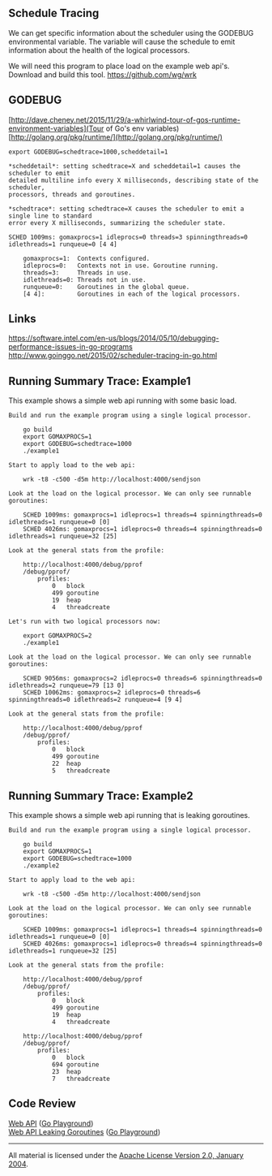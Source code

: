## Schedule Tracing

We can get specific information about the scheduler using the GODEBUG environmental variable. The variable will cause the schedule to emit information about the health of the logical processors.

We will need this program to place load on the example web api's. Download and build this tool.
	https://github.com/wg/wrk

## GODEBUG

[http://dave.cheney.net/2015/11/29/a-whirlwind-tour-of-gos-runtime-environment-variables](Tour of Go's env variables)  
[http://golang.org/pkg/runtime/](http://golang.org/pkg/runtime/)

	export GODEBUG=schedtrace=1000,scheddetail=1

	*scheddetail*: setting schedtrace=X and scheddetail=1 causes the scheduler to emit
	detailed multiline info every X milliseconds, describing state of the scheduler,
	processors, threads and goroutines.

	*schedtrace*: setting schedtrace=X causes the scheduler to emit a single line to standard
	error every X milliseconds, summarizing the scheduler state.

	SCHED 1009ms: gomaxprocs=1 idleprocs=0 threads=3 spinningthreads=0 idlethreads=1 runqueue=0 [4 4]

		gomaxprocs=1:  Contexts configured.
		idleprocs=0:   Contexts not in use. Goroutine running.
		threads=3:     Threads in use.
		idlethreads=0: Threads not in use.
		runqueue=0:    Goroutines in the global queue.
		[4 4]:         Goroutines in each of the logical processors.

## Links

https://software.intel.com/en-us/blogs/2014/05/10/debugging-performance-issues-in-go-programs  
http://www.goinggo.net/2015/02/scheduler-tracing-in-go.html

## Running Summary Trace: Example1

This example shows a simple web api running with some basic load.

	Build and run the example program using a single logical processor.

		go build
		export GOMAXPROCS=1
		export GODEBUG=schedtrace=1000
		./example1

	Start to apply load to the web api:
	
		wrk -t8 -c500 -d5m http://localhost:4000/sendjson

	Look at the load on the logical processor. We can only see runnable goroutines:

		SCHED 1009ms: gomaxprocs=1 idleprocs=1 threads=4 spinningthreads=0 idlethreads=1 runqueue=0 [0]
		SCHED 4026ms: gomaxprocs=1 idleprocs=0 threads=4 spinningthreads=0 idlethreads=1 runqueue=32 [25]

	Look at the general stats from the profile:

		http://localhost:4000/debug/pprof
		/debug/pprof/
			profiles:
				0	block
				499	goroutine
				19	heap
				4	threadcreate

	Let's run with two logical processors now:

		export GOMAXPROCS=2
		./example1

	Look at the load on the logical processor. We can only see runnable goroutines:

		SCHED 9056ms: gomaxprocs=2 idleprocs=0 threads=6 spinningthreads=0 idlethreads=2 runqueue=79 [13 0]
		SCHED 10062ms: gomaxprocs=2 idleprocs=0 threads=6 spinningthreads=0 idlethreads=2 runqueue=4 [9 4]

	Look at the general stats from the profile:
	
		http://localhost:4000/debug/pprof
		/debug/pprof/
			profiles:
				0	block
				499	goroutine
				22	heap
				5	threadcreate

## Running Summary Trace: Example2

This example shows a simple web api running that is leaking goroutines.

	Build and run the example program using a single logical processor.

		go build
		export GOMAXPROCS=1
		export GODEBUG=schedtrace=1000
		./example2

	Start to apply load to the web api:
	
		wrk -t8 -c500 -d5m http://localhost:4000/sendjson

	Look at the load on the logical processor. We can only see runnable goroutines:

		SCHED 1009ms: gomaxprocs=1 idleprocs=1 threads=4 spinningthreads=0 idlethreads=1 runqueue=0 [0]
		SCHED 4026ms: gomaxprocs=1 idleprocs=0 threads=4 spinningthreads=0 idlethreads=1 runqueue=32 [25]

	Look at the general stats from the profile:

		http://localhost:4000/debug/pprof
		/debug/pprof/
			profiles:
				0	block
				499	goroutine
				19	heap
				4	threadcreate

		http://localhost:4000/debug/pprof
		/debug/pprof/
			profiles:
				0	block
				694	goroutine
				23	heap
				7	threadcreate

## Code Review

[Web API](example1/example1.go) ([Go Playground](http://play.golang.org/p/iQ1r6yGjGx))  
[Web API Leaking Goroutines](example2/example2.go) ([Go Playground](http://play.golang.org/p/bi2huISVLg))
___
All material is licensed under the [Apache License Version 2.0, January 2004](http://www.apache.org/licenses/LICENSE-2.0).
